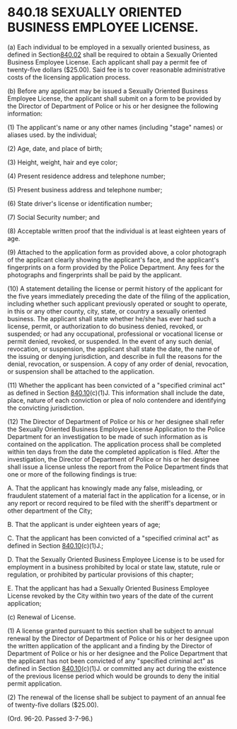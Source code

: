 840.18 SEXUALLY ORIENTED BUSINESS EMPLOYEE LICENSE.
===================================================

​(a) Each individual to be employed in a sexually oriented business, as
defined in Section[840.02](3c7806a9.html) shall be required to obtain a
Sexually Oriented Business Employee License. Each applicant shall pay a
permit fee of twenty-five dollars ($25.00). Said fee is to cover
reasonable administrative costs of the licensing application process.

​(b) Before any applicant may be issued a Sexually Oriented Business
Employee License, the applicant shall submit on a form to be provided by
the Director of Department of Police or his or her designee the
following information:

​(1) The applicant's name or any other names (including "stage" names)
or aliases used. by the individual;

​(2) Age, date, and place of birth;

​(3) Height, weight, hair and eye color;

​(4) Present residence address and telephone number;

​(5) Present business address and telephone number;

​(6) State driver's license or identification number;

​(7) Social Security number; and

​(8) Acceptable written proof that the individual is at least eighteen
years of age.

​(9) Attached to the application form as provided above, a color
photograph of the applicant clearly showing the applicant's face, and
the applicant's fingerprints on a form provided by the Police
Department. Any fees for the photographs and fingerprints shall be paid
by the applicant.

​(10) A statement detailing the license or permit history of the
applicant for the five years immediately preceding the date of the
filing of the application, including whether such applicant previously
operated or sought to operate, in this or any other county, city, state,
or country a sexually oriented business. The applicant shall state
whether he/she has ever had such a license, permit, or authorization to
do business denied, revoked, or suspended; or had any occupational,
professional or vocational license or permit denied, revoked, or
suspended. In the event of any such denial, revocation, or suspension,
the applicant shall state the date, the name of the issuing or denying
jurisdiction, and describe in full the reasons for the denial,
revocation, or suspension. A copy of any order of denial, revocation, or
suspension shall be attached to the application.

​(11) Whether the applicant has been convicted of a "specified criminal
act" as defined in Section [840.10](3cfb9fda.html)(c)(1)J. This
information shall include the date, place, nature of each conviction or
plea of nolo contendere and identifying the convicting jurisdiction.

​(12) The Director of Department of Police or his or her designee shall
refer the Sexually Oriented Business Employee License Application to the
Police Department for an investigation to be made of such information as
is contained on the application. The application process shall be
completed within ten days from the date the completed application is
filed. After the investigation, the Director of Department of Police or
his or her designee shall issue a license unless the report from the
Police Department finds that one or more of the following findings is
true:

A. That the applicant has knowingly made any false, misleading, or
fraudulent statement of a material fact in the application for a
license, or in any report or record required to be filed with the
sheriff's department or other department of the City;

B. That the applicant is under eighteen years of age;

C. That the applicant has been convicted of a "specified criminal act"
as defined in Section [840.10](3cfb9fda.html)(c)(1)J.;

D. That the Sexually Oriented Business Employee License is to be used
for employment in a business prohibited by local or state law, statute,
rule or regulation, or prohibited by particular provisions of this
chapter;

E. That the applicant has had a Sexually Oriented Business Employee
License revoked by the City within two years of the date of the current
application;

​(c) Renewal of License.

​(1) A license granted pursuant to this section shall be subject to
annual renewal by the Director of Department of Police or his or her
designee upon the written application of the applicant and a finding by
the Director of Department of Police or his or her designee and the
Police Department that the applicant has not been convicted of any
"specified criminal act" as defined in Section
[840.10](3cfb9fda.html)(c)(1)J. or committed any act during the
existence of the previous license period which would be grounds to deny
the initial permit application.

​(2) The renewal of the license shall be subject to payment of an annual
fee of twenty-five dollars ($25.00).

(Ord. 96-20. Passed 3-7-96.)
